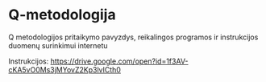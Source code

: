 # Q-metodologija
Q metodologijos pritaikymo pavyzdys, reikalingos programos ir instrukcijos duomenų surinkimui internetu

Instrukcijos: https://drive.google.com/open?id=1f3AV-cKA5vO0Ms3jMYovZ2Kp3lvICth0
